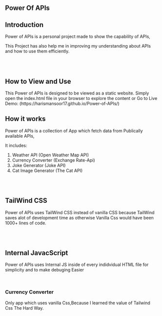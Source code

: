 ## Power Of APIs

<h2>Introduction</h2>
<p>Power of APIs is a personal project made to show the capability of APIs,</p>
<p>This Project has also help me in improving my understanding about APIs and how to use them efficiently.</p>
<br>
<br>
<h2>How to View and Use</h2>
<p>This Power of APIs is designed to be viewed as a static website. Simply open the index.html file in your browser to explore the content or Go to Live Demo: (https://harismansoor17.github.io/Power-of-APIs/)</p>


<h2>How it works</h2>
<p>Power of APIs is a collection of App which fetch data from Publically available APIs,</p>
<span>It includes: </span>
<ol>
<li>Weather API (Open Weather Map API)</li>
<li>Currency Converter (Exchange Rate-Api)</li>
<li>Joke Generator (Joke API)</li>
<li>Cat Image Generator (The Cat API)</li>
</ol>
<br>
<br>
<h2>TailWind CSS</h2>
<p>Power of APIs uses TailWind CSS instead of vanilla CSS because TailWind saves alot of development time as otherwise Vanilla Css would have been 1000+ lines of code.</p>
<br>
<br>
<h2>Internal JavacScript</h2>
<p>Power of APIs uses Internal JS inside of every indidvidual HTML file for simplicity and to make debuging Easier </p>
<br>
<h3>Currency Converter</h3>
<p>Only app which uses vanilla Css,Because I learned the value of Tailwind Css The Hard Way.</p>










